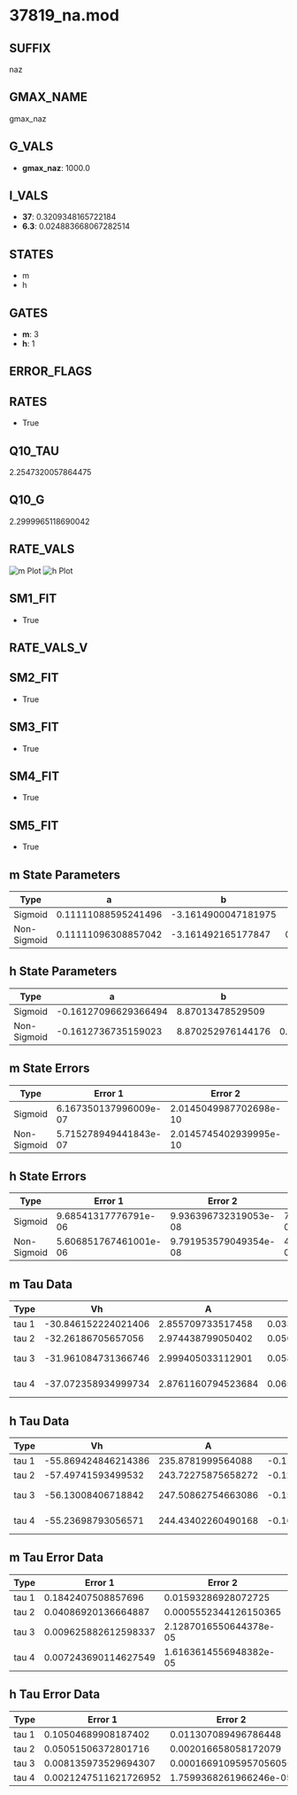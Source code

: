 # 37819_na.mod

## SUFFIX

naz

## GMAX_NAME

gmax_naz

## G_VALS

- **gmax_naz**: 1000.0

## I_VALS

- **37**: 0.3209348165722184
- **6.3**: 0.024883668067282514

## STATES

- m
- h

## GATES

- **m**: 3
- **h**: 1

## ERROR_FLAGS


## RATES

- True

## Q10_TAU

2.2547320057864475

## Q10_G

2.2999965118690042

## RATE_VALS

![m Plot](/Users/pbozelos/Dropbox/icg-Chai-Panos/supermodels/output_markdown_files/Na/37819_na.mod/images/m.png)
![h Plot](/Users/pbozelos/Dropbox/icg-Chai-Panos/supermodels/output_markdown_files/Na/37819_na.mod/images/h.png)

## SM1_FIT

- True

## RATE_VALS_V

## SM2_FIT

- True

## SM3_FIT

- True

## SM4_FIT

- True

## SM5_FIT

- True

## m State Parameters

| Type | a | b | c | d |
| --- | --- | --- | --- | --- |
| Sigmoid | 0.11111088595241496 | -3.1614900047181975 |
| Non-Sigmoid | 0.11111096308857042 | -3.161492165177847 | 0.9999996806642341 | 1.6437818411706207e-07 |

## h State Parameters

| Type | a | b | c | d |
| --- | --- | --- | --- | --- |
| Sigmoid | -0.16127096629366494 | 8.87013478529509 |
| Non-Sigmoid | -0.1612736735159023 | 8.870252976144176 | 0.9999915931587608 | -1.0296633770698452e-06 |

## m State Errors

| Type | Error 1 | Error 2 | Error 3 |
| --- | --- | --- | --- |
| Sigmoid | 6.167350137996009e-07 | 2.0145049987702698e-10 | 3.948262167432318e-07 |
| Non-Sigmoid | 5.715278949441843e-07 | 2.0145745402939995e-10 | 3.658851718727917e-07 |

## h State Errors

| Type | Error 1 | Error 2 | Error 3 |
| --- | --- | --- | --- |
| Sigmoid | 9.68541317776791e-06 | 9.936396732319053e-08 | 7.885430213998843e-06 |
| Non-Sigmoid | 5.606851767461001e-06 | 9.791953579049354e-08 | 4.56484793380172e-06 |

## m Tau Data

| Type | Vh | A | b1 | b2 | c1 | c2 | d1 | d2 | e1 | e2 |
| --- | --- | --- | --- | --- | --- | --- | --- | --- | --- | --- |
| tau 1 | -30.846152224021406 | 2.855709733517458 | 0.033807464840832614 | 0.03520326507874795 |
| tau 2 | -32.26186705657056 | 2.974438799050402 | 0.050694077349768475 | 0.000350429053352959 | 0.045363449476389955 | -0.00019571368280127667 |
| tau 3 | -31.961084731366746 | 2.999405033112901 | 0.05834890781307448 | 0.0006992278398939397 | 3.8115934451335185e-06 | 0.05180160071053048 | -0.0003829518935453474 | 1.1537850246540504e-06 |
| tau 4 | -37.072358934999734 | 2.8761160794523684 | 0.06521203944145745 | 0.0011108499522958421 | 1.3121423513320464e-05 | 7.067885356521733e-08 | 0.039707405984481914 | -0.000114986226697875 | -9.54297200936407e-07 | 5.509010324820522e-09 |

## h Tau Data

| Type | Vh | A | b1 | b2 | c1 | c2 | d1 | d2 | e1 | e2 |
| --- | --- | --- | --- | --- | --- | --- | --- | --- | --- | --- |
| tau 1 | -55.869424846214386 | 235.8781999564088 | -0.11841981610295005 | -0.09678270529729845 |
| tau 2 | -57.49741593499532 | 243.72275875658272 | -0.120845688845517 | 0.0005999482418071879 | -0.1379643641052413 | -0.0017219880470857394 |
| tau 3 | -56.13008406718842 | 247.50862754663086 | -0.1512773470009229 | 0.001832919925694269 | -7.810288685492696e-06 | -0.13623112673799528 | -0.0022749171475092886 | -1.640769115841981e-05 |
| tau 4 | -55.23698793056571 | 244.43402260490168 | -0.1644091638119969 | 0.0025306407960077578 | -1.9024845199333264e-05 | 5.3464070357980936e-08 | -0.12134088995641208 | -0.0014033863349209252 | 4.899735408440822e-07 | 9.541207804454006e-08 |

## m Tau Error Data

| Type | Error 1 | Error 2 | Error 3 |
| --- | --- | --- | --- |
| tau 1 | 0.1842407508857696 | 0.01593286928072725 | 0.07170934934204168 |
| tau 2 | 0.04086920136664887 | 0.0005552344126150365 | 0.015906925172858886 |
| tau 3 | 0.009625882612598337 | 2.1287016550644378e-05 | 0.0037465423673846625 |
| tau 4 | 0.007243690114627549 | 1.6163614556948382e-05 | 0.002819356208971256 |

## h Tau Error Data

| Type | Error 1 | Error 2 | Error 3 |
| --- | --- | --- | --- |
| tau 1 | 0.10504689908187402 | 0.011307089496786448 | 0.07974643103388708 |
| tau 2 | 0.05051506372801716 | 0.002016658058172079 | 0.038348547943514076 |
| tau 3 | 0.008135973529694307 | 0.00016691095957056056 | 0.00617643031493589 |
| tau 4 | 0.0021247511621726952 | 1.7599368261966246e-05 | 0.0016130064142713333 |

